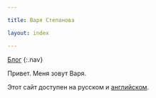 ```yaml
---

title: Варя Степанова

layout: index

---
```


[Блог](issues/)
{:.nav}

Привет. Меня зовут Варя.

Этот сайт доступен на русском и [английском](/).
